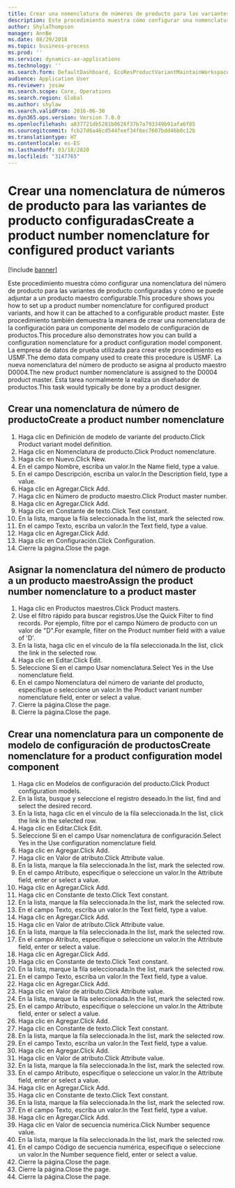 ```yaml
---
title: Crear una nomenclatura de números de producto para las variantes de producto configuradas
description: Este procedimiento muestra cómo configurar una nomenclatura del número de producto para las variantes de producto configuradas y cómo se puede adjuntar a un producto maestro configurable.
author: ShylaThompson
manager: AnnBe
ms.date: 08/29/2018
ms.topic: business-process
ms.prod: ''
ms.service: dynamics-ax-applications
ms.technology: ''
ms.search.form: DefaultDashboard, EcoResProductVariantMaintainWorkspace, EcoResNomenclature, EcoResProductListPage, EcoResProductDetails, PCProductConfigurationModelListPage, PCProductConfigurationModelDetails
audience: Application User
ms.reviewer: josaw
ms.search.scope: Core, Operations
ms.search.region: Global
ms.author: shylaw
ms.search.validFrom: 2016-06-30
ms.dyn365.ops.version: Version 7.0.0
ms.openlocfilehash: a837721db5281b0626f37b7a793349b91afa6f85
ms.sourcegitcommit: fcb27d6a46cd544feef34f6ec7607bdd46b0c12b
ms.translationtype: HT
ms.contentlocale: es-ES
ms.lasthandoff: 03/18/2020
ms.locfileid: "3147765"
---
```

# <a name="create-a-product-number-nomenclature-for-configured-product-variants"></a><span data-ttu-id="a2124-103">Crear una nomenclatura de números de producto para las variantes de producto configuradas</span><span class="sxs-lookup"><span data-stu-id="a2124-103">Create a product number nomenclature for configured product variants</span></span>

[!include [banner](../../includes/banner.md)]

<span data-ttu-id="a2124-104">Este procedimiento muestra cómo configurar una nomenclatura del número de producto para las variantes de producto configuradas y cómo se puede adjuntar a un producto maestro configurable.</span><span class="sxs-lookup"><span data-stu-id="a2124-104">This procedure shows you how to set up a product number nomenclature for configured product variants, and how it can be attached to a configurable product master.</span></span> <span data-ttu-id="a2124-105">Este procedimiento también demuestra la manera de crear una nomenclatura de la configuración para un componente del modelo de configuración de productos.</span><span class="sxs-lookup"><span data-stu-id="a2124-105">This procedure also demonstrates how you can build a configuration nomenclature for a product configuration model component.</span></span> <span data-ttu-id="a2124-106">La empresa de datos de prueba utilizada para crear este procedimiento es USMF.</span><span class="sxs-lookup"><span data-stu-id="a2124-106">The demo data company used to create this procedure is USMF.</span></span> <span data-ttu-id="a2124-107">La nueva nomenclatura del número de producto se asigna al producto maestro D0004.</span><span class="sxs-lookup"><span data-stu-id="a2124-107">The new product number nomenclature is assigned to the D0004 product master.</span></span> <span data-ttu-id="a2124-108">Esta tarea normalmente la realiza un diseñador de productos.</span><span class="sxs-lookup"><span data-stu-id="a2124-108">This task would typically be done by a product designer.</span></span>


## <a name="create-a-product-number-nomenclature"></a><span data-ttu-id="a2124-109">Crear una nomenclatura de número de producto</span><span class="sxs-lookup"><span data-stu-id="a2124-109">Create a product number nomenclature</span></span>
1. <span data-ttu-id="a2124-110">Haga clic en Definición de modelo de variante del producto.</span><span class="sxs-lookup"><span data-stu-id="a2124-110">Click Product variant model definition.</span></span>
2. <span data-ttu-id="a2124-111">Haga clic en Nomenclatura de producto.</span><span class="sxs-lookup"><span data-stu-id="a2124-111">Click Product nomenclature.</span></span>
3. <span data-ttu-id="a2124-112">Haga clic en Nuevo.</span><span class="sxs-lookup"><span data-stu-id="a2124-112">Click New.</span></span>
4. <span data-ttu-id="a2124-113">En el campo Nombre, escriba un valor.</span><span class="sxs-lookup"><span data-stu-id="a2124-113">In the Name field, type a value.</span></span>
5. <span data-ttu-id="a2124-114">En el campo Descripción, escriba un valor.</span><span class="sxs-lookup"><span data-stu-id="a2124-114">In the Description field, type a value.</span></span>
6. <span data-ttu-id="a2124-115">Haga clic en Agregar.</span><span class="sxs-lookup"><span data-stu-id="a2124-115">Click Add.</span></span>
7. <span data-ttu-id="a2124-116">Haga clic en Número de producto maestro.</span><span class="sxs-lookup"><span data-stu-id="a2124-116">Click Product master number.</span></span>
8. <span data-ttu-id="a2124-117">Haga clic en Agregar.</span><span class="sxs-lookup"><span data-stu-id="a2124-117">Click Add.</span></span>
9. <span data-ttu-id="a2124-118">Haga clic en Constante de texto.</span><span class="sxs-lookup"><span data-stu-id="a2124-118">Click Text constant.</span></span>
10. <span data-ttu-id="a2124-119">En la lista, marque la fila seleccionada.</span><span class="sxs-lookup"><span data-stu-id="a2124-119">In the list, mark the selected row.</span></span>
11. <span data-ttu-id="a2124-120">En el campo Texto, escriba un valor.</span><span class="sxs-lookup"><span data-stu-id="a2124-120">In the Text field, type a value.</span></span>
12. <span data-ttu-id="a2124-121">Haga clic en Agregar.</span><span class="sxs-lookup"><span data-stu-id="a2124-121">Click Add.</span></span>
13. <span data-ttu-id="a2124-122">Haga clic en Configuración.</span><span class="sxs-lookup"><span data-stu-id="a2124-122">Click Configuration.</span></span>
14. <span data-ttu-id="a2124-123">Cierre la página.</span><span class="sxs-lookup"><span data-stu-id="a2124-123">Close the page.</span></span>

## <a name="assign-the-product-number-nomenclature-to-a-product-master"></a><span data-ttu-id="a2124-124">Asignar la nomenclatura del número de producto a un producto maestro</span><span class="sxs-lookup"><span data-stu-id="a2124-124">Assign the product number nomenclature to a product master</span></span>
1. <span data-ttu-id="a2124-125">Haga clic en Productos maestros.</span><span class="sxs-lookup"><span data-stu-id="a2124-125">Click Product masters.</span></span>
2. <span data-ttu-id="a2124-126">Use el filtro rápido para buscar registros.</span><span class="sxs-lookup"><span data-stu-id="a2124-126">Use the Quick Filter to find records.</span></span> <span data-ttu-id="a2124-127">Por ejemplo, filtre por el campo Número de producto con un valor de "D".</span><span class="sxs-lookup"><span data-stu-id="a2124-127">For example, filter on the Product number field with a value of 'D'.</span></span>
3. <span data-ttu-id="a2124-128">En la lista, haga clic en el vínculo de la fila seleccionada.</span><span class="sxs-lookup"><span data-stu-id="a2124-128">In the list, click the link in the selected row.</span></span>
4. <span data-ttu-id="a2124-129">Haga clic en Editar.</span><span class="sxs-lookup"><span data-stu-id="a2124-129">Click Edit.</span></span>
5. <span data-ttu-id="a2124-130">Seleccione Sí en el campo Usar nomenclatura.</span><span class="sxs-lookup"><span data-stu-id="a2124-130">Select Yes in the Use nomenclature field.</span></span>
6. <span data-ttu-id="a2124-131">En el campo Nomenclatura del número de variante del producto, especifique o seleccione un valor.</span><span class="sxs-lookup"><span data-stu-id="a2124-131">In the Product variant number nomenclature field, enter or select a value.</span></span>
7. <span data-ttu-id="a2124-132">Cierre la página.</span><span class="sxs-lookup"><span data-stu-id="a2124-132">Close the page.</span></span>
8. <span data-ttu-id="a2124-133">Cierre la página.</span><span class="sxs-lookup"><span data-stu-id="a2124-133">Close the page.</span></span>

## <a name="create-nomenclature-for-a-product-configuration-model-component"></a><span data-ttu-id="a2124-134">Crear una nomenclatura para un componente de modelo de configuración de productos</span><span class="sxs-lookup"><span data-stu-id="a2124-134">Create nomenclature for a product configuration model component</span></span>
1. <span data-ttu-id="a2124-135">Haga clic en Modelos de configuración del producto.</span><span class="sxs-lookup"><span data-stu-id="a2124-135">Click Product configuration models.</span></span>
2. <span data-ttu-id="a2124-136">En la lista, busque y seleccione el registro deseado.</span><span class="sxs-lookup"><span data-stu-id="a2124-136">In the list, find and select the desired record.</span></span>
3. <span data-ttu-id="a2124-137">En la lista, haga clic en el vínculo de la fila seleccionada.</span><span class="sxs-lookup"><span data-stu-id="a2124-137">In the list, click the link in the selected row.</span></span>
4. <span data-ttu-id="a2124-138">Haga clic en Editar.</span><span class="sxs-lookup"><span data-stu-id="a2124-138">Click Edit.</span></span>
5. <span data-ttu-id="a2124-139">Seleccione Sí en el campo Usar nomenclatura de configuración.</span><span class="sxs-lookup"><span data-stu-id="a2124-139">Select Yes in the Use configuration nomenclature field.</span></span>
6. <span data-ttu-id="a2124-140">Haga clic en Agregar.</span><span class="sxs-lookup"><span data-stu-id="a2124-140">Click Add.</span></span>
7. <span data-ttu-id="a2124-141">Haga clic en Valor de atributo.</span><span class="sxs-lookup"><span data-stu-id="a2124-141">Click Attribute value.</span></span>
8. <span data-ttu-id="a2124-142">En la lista, marque la fila seleccionada.</span><span class="sxs-lookup"><span data-stu-id="a2124-142">In the list, mark the selected row.</span></span>
9. <span data-ttu-id="a2124-143">En el campo Atributo, especifique o seleccione un valor.</span><span class="sxs-lookup"><span data-stu-id="a2124-143">In the Attribute field, enter or select a value.</span></span>
10. <span data-ttu-id="a2124-144">Haga clic en Agregar.</span><span class="sxs-lookup"><span data-stu-id="a2124-144">Click Add.</span></span>
11. <span data-ttu-id="a2124-145">Haga clic en Constante de texto.</span><span class="sxs-lookup"><span data-stu-id="a2124-145">Click Text constant.</span></span>
12. <span data-ttu-id="a2124-146">En la lista, marque la fila seleccionada.</span><span class="sxs-lookup"><span data-stu-id="a2124-146">In the list, mark the selected row.</span></span>
13. <span data-ttu-id="a2124-147">En el campo Texto, escriba un valor.</span><span class="sxs-lookup"><span data-stu-id="a2124-147">In the Text field, type a value.</span></span>
14. <span data-ttu-id="a2124-148">Haga clic en Agregar.</span><span class="sxs-lookup"><span data-stu-id="a2124-148">Click Add.</span></span>
15. <span data-ttu-id="a2124-149">Haga clic en Valor de atributo.</span><span class="sxs-lookup"><span data-stu-id="a2124-149">Click Attribute value.</span></span>
16. <span data-ttu-id="a2124-150">En la lista, marque la fila seleccionada.</span><span class="sxs-lookup"><span data-stu-id="a2124-150">In the list, mark the selected row.</span></span>
17. <span data-ttu-id="a2124-151">En el campo Atributo, especifique o seleccione un valor.</span><span class="sxs-lookup"><span data-stu-id="a2124-151">In the Attribute field, enter or select a value.</span></span>
18. <span data-ttu-id="a2124-152">Haga clic en Agregar.</span><span class="sxs-lookup"><span data-stu-id="a2124-152">Click Add.</span></span>
19. <span data-ttu-id="a2124-153">Haga clic en Constante de texto.</span><span class="sxs-lookup"><span data-stu-id="a2124-153">Click Text constant.</span></span>
20. <span data-ttu-id="a2124-154">En la lista, marque la fila seleccionada.</span><span class="sxs-lookup"><span data-stu-id="a2124-154">In the list, mark the selected row.</span></span>
21. <span data-ttu-id="a2124-155">En el campo Texto, escriba un valor.</span><span class="sxs-lookup"><span data-stu-id="a2124-155">In the Text field, type a value.</span></span>
22. <span data-ttu-id="a2124-156">Haga clic en Agregar.</span><span class="sxs-lookup"><span data-stu-id="a2124-156">Click Add.</span></span>
23. <span data-ttu-id="a2124-157">Haga clic en Valor de atributo.</span><span class="sxs-lookup"><span data-stu-id="a2124-157">Click Attribute value.</span></span>
24. <span data-ttu-id="a2124-158">En la lista, marque la fila seleccionada.</span><span class="sxs-lookup"><span data-stu-id="a2124-158">In the list, mark the selected row.</span></span>
25. <span data-ttu-id="a2124-159">En el campo Atributo, especifique o seleccione un valor.</span><span class="sxs-lookup"><span data-stu-id="a2124-159">In the Attribute field, enter or select a value.</span></span>
26. <span data-ttu-id="a2124-160">Haga clic en Agregar.</span><span class="sxs-lookup"><span data-stu-id="a2124-160">Click Add.</span></span>
27. <span data-ttu-id="a2124-161">Haga clic en Constante de texto.</span><span class="sxs-lookup"><span data-stu-id="a2124-161">Click Text constant.</span></span>
28. <span data-ttu-id="a2124-162">En la lista, marque la fila seleccionada.</span><span class="sxs-lookup"><span data-stu-id="a2124-162">In the list, mark the selected row.</span></span>
29. <span data-ttu-id="a2124-163">En el campo Texto, escriba un valor.</span><span class="sxs-lookup"><span data-stu-id="a2124-163">In the Text field, type a value.</span></span>
30. <span data-ttu-id="a2124-164">Haga clic en Agregar.</span><span class="sxs-lookup"><span data-stu-id="a2124-164">Click Add.</span></span>
31. <span data-ttu-id="a2124-165">Haga clic en Valor de atributo.</span><span class="sxs-lookup"><span data-stu-id="a2124-165">Click Attribute value.</span></span>
32. <span data-ttu-id="a2124-166">En la lista, marque la fila seleccionada.</span><span class="sxs-lookup"><span data-stu-id="a2124-166">In the list, mark the selected row.</span></span>
33. <span data-ttu-id="a2124-167">En el campo Atributo, especifique o seleccione un valor.</span><span class="sxs-lookup"><span data-stu-id="a2124-167">In the Attribute field, enter or select a value.</span></span>
34. <span data-ttu-id="a2124-168">Haga clic en Agregar.</span><span class="sxs-lookup"><span data-stu-id="a2124-168">Click Add.</span></span>
35. <span data-ttu-id="a2124-169">Haga clic en Constante de texto.</span><span class="sxs-lookup"><span data-stu-id="a2124-169">Click Text constant.</span></span>
36. <span data-ttu-id="a2124-170">En la lista, marque la fila seleccionada.</span><span class="sxs-lookup"><span data-stu-id="a2124-170">In the list, mark the selected row.</span></span>
37. <span data-ttu-id="a2124-171">En el campo Texto, escriba un valor.</span><span class="sxs-lookup"><span data-stu-id="a2124-171">In the Text field, type a value.</span></span>
38. <span data-ttu-id="a2124-172">Haga clic en Agregar.</span><span class="sxs-lookup"><span data-stu-id="a2124-172">Click Add.</span></span>
39. <span data-ttu-id="a2124-173">Haga clic en Valor de secuencia numérica.</span><span class="sxs-lookup"><span data-stu-id="a2124-173">Click Number sequence value.</span></span>
40. <span data-ttu-id="a2124-174">En la lista, marque la fila seleccionada.</span><span class="sxs-lookup"><span data-stu-id="a2124-174">In the list, mark the selected row.</span></span>
41. <span data-ttu-id="a2124-175">En el campo Código de secuencia numérica, especifique o seleccione un valor.</span><span class="sxs-lookup"><span data-stu-id="a2124-175">In the Number sequence field, enter or select a value.</span></span>
42. <span data-ttu-id="a2124-176">Cierre la página.</span><span class="sxs-lookup"><span data-stu-id="a2124-176">Close the page.</span></span>
43. <span data-ttu-id="a2124-177">Cierre la página.</span><span class="sxs-lookup"><span data-stu-id="a2124-177">Close the page.</span></span>
44. <span data-ttu-id="a2124-178">Cierre la página.</span><span class="sxs-lookup"><span data-stu-id="a2124-178">Close the page.</span></span>

